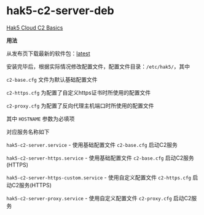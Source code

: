 hak5-c2-server-deb
===

[Hak5 Cloud C2 Basics](https://docs.hak5.org/cloud-c2/getting-started/cloud-c-basics)

**用法**

从发布页下载最新的软件包：[latest](https://github.com/Droid-MAX/hak5-c2-server-deb/releases/latest)

安装完毕后，根据实际情况修改配置文件，配置文件目录：`/etc/hak5/`，其中

`c2-base.cfg` 文件为默认基础配置文件

`c2-https.cfg` 为配置了自定义https证书时所使用的配置文件

`c2-proxy.cfg` 为配置了反向代理主机端口时所使用的配置文件

其中 `HOSTNAME` 参数为必填项

对应服务名称如下

`hak5-c2-server.service` - 使用基础配置文件 `c2-base.cfg` 启动C2服务

`hak5-c2-server-https.service` - 使用基础配置文件 `c2-base.cfg` 启动C2服务(HTTPS)

`hak5-c2-server-https-custom.service` - 使用自定义配置文件 `c2-https.cfg` 启动C2服务(HTTPS)

`hak5-c2-server-proxy.service` - 使用自定义配置文件 `c2-proxy.cfg` 启动C2服务
